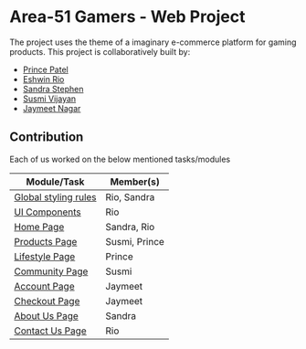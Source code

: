 # Area-51 Gamers - Web Project

The project uses the theme of a imaginary e-commerce platform for gaming products. This project is collaboratively built by:

- [Prince Patel](https://github.com/PPatel2712)
- [Eshwin Rio](https://github.com/eshwinrio)
- [Sandra Stephen](https://github.com/sandra-maker)
- [Susmi Vijayan](https://github.com/susmivijayan51)
- [Jaymeet Nagar](https://github.com/jaymeetnagar)

## Contribution

Each of us worked on the below mentioned tasks/modules

| Module/Task | Member(s) |
| --- | --- |
| [Global styling rules](css/globals.css) | Rio, Sandra |
| [UI Components](css/components.css) | Rio |
| [Home Page](index.html) | Sandra, Rio |
| [Products Page](products.html) | Susmi, Prince |
| [Lifestyle Page](lifestyle.html) | Prince |
| [Community Page](community.html) | Susmi |
| [Account Page](account.html) | Jaymeet |
| [Checkout Page](checkout.html) | Jaymeet |
| [About Us Page](about.html) | Sandra |
| [Contact Us Page](contact.html) | Rio |
